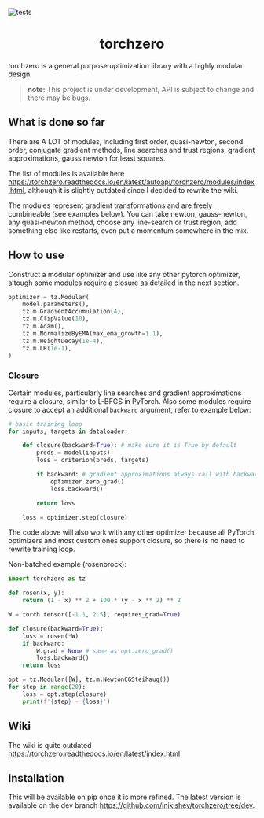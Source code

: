 ![tests](https://github.com/inikishev/torchzero/actions/workflows/tests.yml/badge.svg)

<h1 align='center'>torchzero</h1>

torchzero is a general purpose optimization library with a highly modular design.

> **note:** This project is under development, API is subject to change and there may be bugs.

## What is done so far

There are A LOT of modules, including first order, quasi-newton, second order, conjugate gradient methods, line searches and trust regions, gradient approximations, gauss newton for least squares.

The list of modules is available here https://torchzero.readthedocs.io/en/latest/autoapi/torchzero/modules/index.html, although it is slightly outdated since I decided to rewrite the wiki.

The modules represent gradient transformations and are freely combineable (see examples below). You can take newton, gauss-newton, any quasi-newton method, choose any line-search or trust region, add something else like restarts, even put a momentum somewhere in the mix.

## How to use

Construct a modular optimizer and use like any other pytorch optimizer, altough some modules require a closure as detailed in the next section.

```py
optimizer = tz.Modular(
    model.parameters(),
    tz.m.GradientAccumulation(4),
    tz.m.ClipValue(10),
    tz.m.Adam(),
    tz.m.NormalizeByEMA(max_ema_growth=1.1),
    tz.m.WeightDecay(1e-4),
    tz.m.LR(1e-1),
)
```

### Closure

Certain modules, particularly line searches and gradient approximations require a closure, similar to L-BFGS in PyTorch. Also some modules require closure to accept an additional `backward` argument, refer to example below:

```python
# basic training loop
for inputs, targets in dataloader:

    def closure(backward=True): # make sure it is True by default
        preds = model(inputs)
        loss = criterion(preds, targets)

        if backward: # gradient approximations always call with backward=False.
            optimizer.zero_grad()
            loss.backward()

        return loss

    loss = optimizer.step(closure)
```

The code above will also work with any other optimizer because all PyTorch optimizers and most custom ones support closure, so there is no need to rewrite training loop.

Non-batched example (rosenbrock):

```py
import torchzero as tz

def rosen(x, y):
    return (1 - x) ** 2 + 100 * (y - x ** 2) ** 2

W = torch.tensor([-1.1, 2.5], requires_grad=True)

def closure(backward=True):
    loss = rosen(*W)
    if backward:
        W.grad = None # same as opt.zero_grad()
        loss.backward()
    return loss

opt = tz.Modular([W], tz.m.NewtonCGSteihaug())
for step in range(20):
    loss = opt.step(closure)
    print(f'{step} - {loss}')
```

## Wiki

The wiki is quite outdated https://torchzero.readthedocs.io/en/latest/index.html

## Installation

This will be available on pip once it is more refined. The latest version is available on the dev branch https://github.com/inikishev/torchzero/tree/dev.